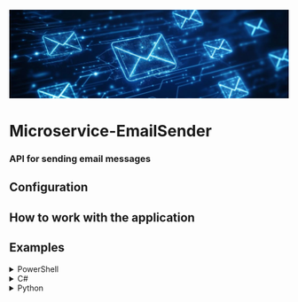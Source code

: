 ![API mail sender](readme-image.jpg)

# Microservice-EmailSender

### API for sending email messages


## Configuration



## How to work with the application



## Examples

<details>
  <summary>PowerShell</summary>

  This is a example for powershell:

```powershell
$url = "http://host:4040/sendmail"
$contentType = "application/json"

$json = @{
  aliasFrom = "information come from send"
  to = @("email1@x.com", "email2@y.com")
  cc = @("email1@x.com", "email2@y.com")
  bcc = @("email1@x.com", "email2@y.com")
  subject = "subject message"
  bodyishtml = $False
  body = "body message"
} | ConvertTo-Json

Invoke-RestMethod -Uri $url -Method Post -Body $json -ContentType $contentType
```

</details>

<details>
  <summary>C#</summary>

  This is a example for C#:

```cs
using System.Text;
using System.Text.Json;

public class Program
{
    public static async Task Main()
    {
        var url = "http://host:4040/sendmail";
        var contentType = "application/json";

        using var client = new HttpClient();
        var values = new
        {
            Name = "information come from send",
            To = new List<string>(){ "email1@x.com", "email2@y.com" },
            Cc = new List<string>(),
            Bcc = new List<string>(),
            Subject = "subject message",
            BodyIsHtml = false,
            Body = "body message"
        };

        var jsonString = JsonSerializer.Serialize(values);
        var stringContent = new StringContent(jsonString, Encoding.UTF8, contentType);
        await client.PostAsync(url, stringContent);
    }
}
```

</details>

<details>
  <summary>Python</summary>
  
  This is a example for Python:

```python
import requests

url = 'http://host:4040/sendmail'
data = {
  "name": "information come from send",
  "to": ["email1@x.com", "email2@y.com"],
  "cc": ["email1@x.com", "email2@y.com"],
  "bcc": ["email1@x.com", "email2@y.com"],
  "subject": "subject message",
  "bodyishtml": False,
  "body": "body message"
}
headers = {'Content-type': 'application/json'}

response = requests.post(url, json=data, headers=headers)

print(response)
```

</details>
